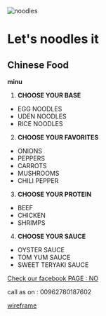  ![noodles](https://www.servingdumplings.com/wp-content/uploads/2021/10/Spicy-garlic-shiitake-noodles-cover-946a6ed9.jpg)
# Let's noodles it

## Chinese Food

**minu**

1. **CHOOSE YOUR BASE**

 - EGG NOODLES
 - UDEN NOODLES
 - RICE NOODLES

 2. **CHOOSE YOUR FAVORITES**

 - ONIONS
 - PEPPERS
 - CARROTS
 - MUSHROOMS
 - CHILI PEPPER

 3. **CHOOSE YOUR PROTEIN**

 - BEEF
 - CHICKEN
 - SHRIMPS

 4. **CHOOSE YOUR SAUCE**

 - OYSTER SAUCE
 - TOM YUM SAUCE
 - SWEET TERYAKI SAUCE

  [Check our facebook PAGE : NO](https://www.facebook.com/profile.php?id=100012725168978)
   
 call as on : 00962780187602 

 [wireframe](https://drive.google.com/file/d/1cuoO44lb_USM6i0c1y3JzdQ3RmtTHlZo/view)






